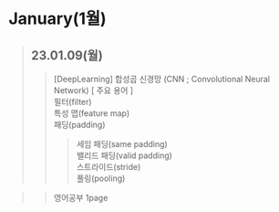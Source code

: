 # January(1월)

> ## 23.01.09(월)
> >  [DeepLearning] 합성곱 신경망 (CNN ; Convolutional Neural Network)
> >  [ 주요 용어 ]  
> >  필터(filter)  
> >  특성 맵(feature map)  
> >  패딩(padding)  
> > > 세임 패딩(same padding)  
> > > 밸리드 패딩(valid padding)  
> >  스트라이드(stride)  
> >  풀링(pooling)  

> > 영어공부 1page
> > 
